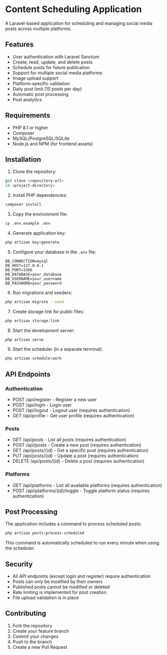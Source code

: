 # Content Scheduling Application

A Laravel-based application for scheduling and managing social media posts across multiple platforms.

## Features

- User authentication with Laravel Sanctum
- Create, read, update, and delete posts
- Schedule posts for future publication
- Support for multiple social media platforms
- Image upload support
- Platform-specific validation
- Daily post limit (10 posts per day)
- Automatic post processing
- Post analytics

## Requirements

- PHP 8.1 or higher
- Composer
- MySQL/PostgreSQL/SQLite
- Node.js and NPM (for frontend assets)

## Installation

1. Clone the repository:
```bash
git clone <repository-url>
cd <project-directory>
```

2. Install PHP dependencies:
```bash
composer install
```

3. Copy the environment file:
```bash
cp .env.example .env
```

4. Generate application key:
```bash
php artisan key:generate
```

5. Configure your database in the `.env` file:
```
DB_CONNECTION=mysql
DB_HOST=127.0.0.1
DB_PORT=3306
DB_DATABASE=your_database
DB_USERNAME=your_username
DB_PASSWORD=your_password
```

6. Run migrations and seeders:
```bash
php artisan migrate --seed
```

7. Create storage link for public files:
```bash
php artisan storage:link
```

8. Start the development server:
```bash
php artisan serve
```

9. Start the scheduler (in a separate terminal):
```bash
php artisan schedule:work
```

## API Endpoints

### Authentication
- POST /api/register - Register a new user
- POST /api/login - Login user
- POST /api/logout - Logout user (requires authentication)
- GET /api/profile - Get user profile (requires authentication)

### Posts
- GET /api/posts - List all posts (requires authentication)
- POST /api/posts - Create a new post (requires authentication)
- GET /api/posts/{id} - Get a specific post (requires authentication)
- PUT /api/posts/{id} - Update a post (requires authentication)
- DELETE /api/posts/{id} - Delete a post (requires authentication)

### Platforms
- GET /api/platforms - List all available platforms (requires authentication)
- POST /api/platforms/{id}/toggle - Toggle platform status (requires authentication)

## Post Processing

The application includes a command to process scheduled posts:

```bash
php artisan posts:process-scheduled
```

This command is automatically scheduled to run every minute when using the scheduler.

## Security

- All API endpoints (except login and register) require authentication
- Posts can only be modified by their owners
- Published posts cannot be modified or deleted
- Rate limiting is implemented for post creation
- File upload validation is in place

## Contributing

1. Fork the repository
2. Create your feature branch
3. Commit your changes
4. Push to the branch
5. Create a new Pull Request
